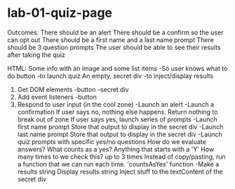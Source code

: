 # lab-01-quiz-page

Outcomes:
    There should be an alert
    There should be a confirm so the user can opt out
    There should be a first name and a last name prompt
    There should be 3 question prompts
    The user should be able to see their results after taking the quiz



HTML:
    Some info with an image and some list items
        -So user knows what to do
    button
        -to launch quiz
    An empty, secret div
        -to inject/display results

1) Get DOM elements
    -button
    -secret div
2) Add event listeners
    -button
3) Respond to user input (in the cool zone)
    -Launch an alert
    -Launch a confirmation
        If user says no, nothing else happens. Return nothing to break out of zone
        If user says yes, launch series of prompts
    -Launch first name prompt
        Store that output to display in the secret div
    -Launch last name prompt
        Store that output to display in the secret div
    -Launch quiz prompts with specific yes/no questions
        How do we evaluate answers?
        What counts as a yes?
            Anything that starts with a 'Y'
            How many times to we check this? up to 3 times
                Instead of copy/pasting, run a function that we can run each time. 'countsAsYes' function
    -Make a results string
    Display results string
        Inject stuff to the textContent of the secret div